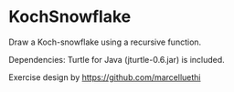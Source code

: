 # KochSnowflake
Draw a Koch-snowflake using a recursive function.

Dependencies: Turtle for Java (jturtle-0.6.jar) is included.

Exercise design by https://github.com/marcelluethi
